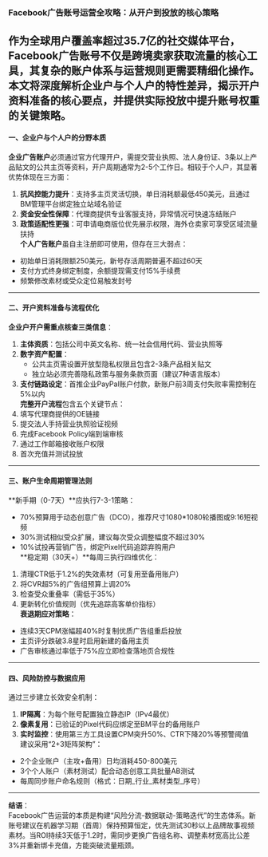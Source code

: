 ### Facebook广告账号运营全攻略：从开户到投放的核心策略
作为全球用户覆盖率超过35.7亿的社交媒体平台，Facebook广告账号不仅是跨境卖家获取流量的核心工具，其复杂的账户体系与运营规则更需要精细化操作。本文将深度解析企业户与个人户的特性差异，揭示开户资料准备的核心要点，并提供实际投放中提升账号权重的关键策略。
---
#### 一、企业户与个人户的分野本质  
**企业广告账户**必须通过官方代理开户，需提交营业执照、法人身份证、3条以上产品贴文的公共主页等资料，开户周期通常为2-5个工作日。相较于个人户，其显著优势体现在三方面：  
1. **抗风控能力提升**：支持多主页灵活切换，单日消耗额最低450美元，且通过BM管理平台绑定独立站域名验证  
2. **资金安全性保障**：代理商提供专业客服支持，异常情况可快速冻结账户  
3. **政策适配性更强**：可申请电商版位优先展示权限，海外仓卖家可享受区域流量扶持  
**个人广告账户**虽自主注册即可使用，但存在三大弱点：  
- 初始单日消耗限额250美元，新号存活周期普遍不超过60天  
- 支付方式终身绑定制度，余额提现需支付15%手续费  
- 频繁修改素材或受众定位易触发封号  
---
#### 二、开户资料准备与流程优化  
**企业户开户需重点核查三类信息**：  
1. **主体资质**：包括公司中英文名称、统一社会信用代码、营业执照等  
2. **数字资产配置**：  
   - 公共主页需设置开放型隐私权限且包含2-3条产品相关贴文  
   - 独立站必须完善隐私政策与服务条款页面（建议7种语言版本）  
3. **支付链路设定**：首推企业PayPal账户付款，新账户前3周支付失败率需控制在5%以内  
**完整开户流程**包含五个关键节点：  
1. 填写代理商提供的OE链接  
2. 提交法人手持营业执照验证视频  
3. 完成Facebook Policy端到端审核  
4. 通过工作邮箱接收账户权限  
5. 首次充值并测试投放  
---
#### 三、账户生命周期管理法则  
**新手期（0-7天）**应执行7-3-1策略：  
- 70%预算用于动态创意广告（DCO），推荐尺寸1080*1080轮播图或9:16短视频  
- 30%测试相似受众扩展，建议每次受众调整幅度不超过30%  
- 10%试投再营销广告，绑定Pixel代码追踪弃购用户  
**稳定期（30天+）**每周三执行四维优化：  
1. 清理CTR低于1.2%的失效素材（可复用至备用账户）  
2. 将CVR超5%的广告组预算上调20%  
3. 检查受众重叠率（需低于35%）  
4. 更新转化价值规则（优先追踪高客单价指标）  
**衰退期应对策略**：  
- 连续3天CPM涨幅超40%时复制优质广告组重启投放  
- 主页评分跌破3.8星时启用新建的备用主页  
- 广告审核通过率低于75%应立即检查落地页合规性  
---
#### 四、风险防控与数据应用  
通过三步建立长效安全机制：  
1. **IP隔离**：为每个账号配置独立静态IP（IPv4最优）  
2. **像素复用**：已验证的Pixel代码应绑定至BM平台的备用账户  
3. **实时监控**：使用第三方工具设置CPM突升50%、CTR下降20%等预警阈值  
建议采用“2+3矩阵架构”：  
- 2个企业账户（主攻+备用）日均消耗450-800美元  
- 3个个人账户（素材测试）配合动态创意工具批量AB测试  
- 每周同步账户命名规则（格式：日期_行业_素材类型_序号）  
---
**结语**：  
Facebook广告运营的本质是构建“风险分流-数据联动-策略迭代”的生态体系。新账号建议在机器学习期（首周）保持预算恒定，优先测试30秒以上品牌故事视频素材。当ROI持续3天低于1.2时，需同步更换广告组名称、调整素材宽高比公差3%并重新绑卡充值，方能突破流量瓶颈。
